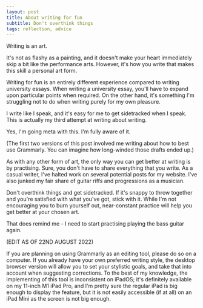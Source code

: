 ```yaml
---
layout: post
title: About writing for fun
subtitle: Don't overthink things
tags: reflection, advice
---
```


Writing is an art.

It's not as flashy as a painting, and it doesn't make your heart immediately skip a bit like the performance arts. However, it's how you write that makes this skill a personal art form.

Writing for fun is an entirely different experience compared to writing university essays. When writing a university essay,  you'll have to expand upon particular points when required. On the other hand, it's something I'm struggling not to do when writing purely for my own pleasure.

I write like I speak, and it's easy for me to get sidetracked when I speak. This is actually my third attempt at writing about writing.

Yes, I'm going meta with this. I'm fully aware of it.

(The first two versions of this post involved me writing about how to best use Grammarly. You can imagine how long-winded those drafts ended up.)

As with any other form of art, the only way you can get better at writing is by practising. Sure, you don't have to share everything that you write. As a casual writer, I've halted work on several potential posts for my website. I've also junked my fair share of guitar riffs and progressions as a musician.

Don't overthink things and get sidetracked. If it's snappy to throw together and you're satisfied with what you've got, stick with it. While I'm not encouraging you to burn yourself out, near-constant practice will help you get better at your chosen art.

That does remind me - I need to start practising playing the bass guitar again.

(EDIT AS OF 22ND AUGUST 2022)

If you are planning on using Grammarly as an editing tool, please do so on a computer. If you already have your own preferred writing style, the desktop browser version will allow you to set your stylistic goals, and take that into account when suggesting corrections. To the best of my knowledge, the implementing of this tool is inconsistent on iPadOS; it's definitely available on my 11-inch M1 iPad Pro, and I'm pretty sure the regular iPad is big enough to display the feature, but it is not easily accessible (if at all) on an iPad Mini as the screen is not big enough.

